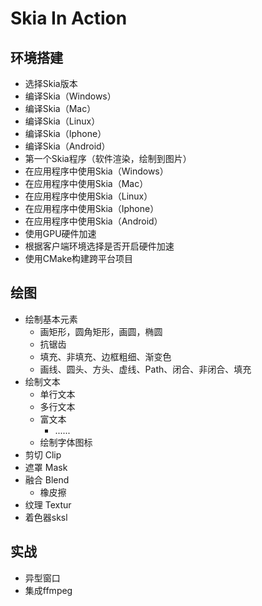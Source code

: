 # Skia In Action

## 环境搭建

- 选择Skia版本
- 编译Skia（Windows）
- 编译Skia（Mac）
- 编译Skia（Linux）
- 编译Skia（Iphone）
- 编译Skia（Android）
- 第一个Skia程序（软件渲染，绘制到图片）
- 在应用程序中使用Skia（Windows）
- 在应用程序中使用Skia（Mac）
- 在应用程序中使用Skia（Linux）
- 在应用程序中使用Skia（Iphone）
- 在应用程序中使用Skia（Android）
- 使用GPU硬件加速
- 根据客户端环境选择是否开启硬件加速
- 使用CMake构建跨平台项目

## 绘图

- 绘制基本元素
  - 画矩形，圆角矩形，画圆，椭圆
  - 抗锯齿
  - 填充、非填充、边框粗细、渐变色
  - 画线、圆头、方头、虚线、Path、闭合、非闭合、填充
- 绘制文本
  - 单行文本
  - 多行文本
  - 富文本
    - ......
  - 绘制字体图标
- 剪切 Clip
- 遮罩 Mask
- 融合 Blend
  - 橡皮擦
- 纹理 Textur
- 着色器sksl

## 实战

- 异型窗口
- 集成ffmpeg
